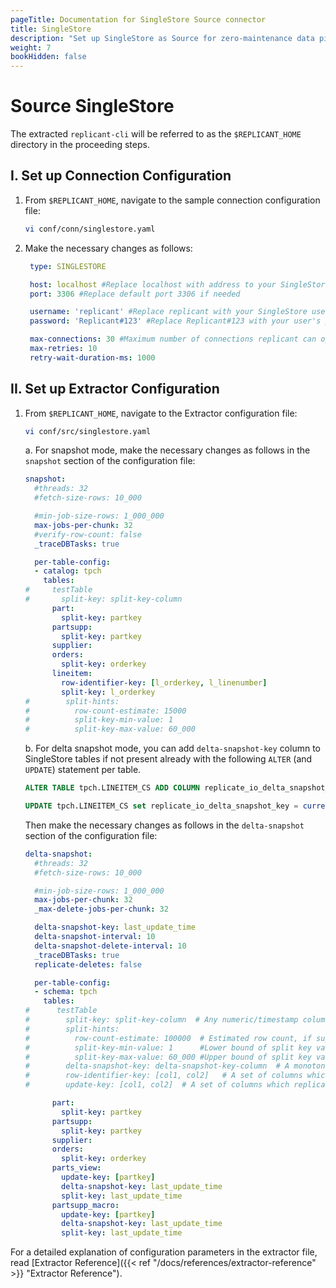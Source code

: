 ```yaml
---
pageTitle: Documentation for SingleStore Source connector
title: SingleStore
description: "Set up SingleStore as Source for zero-maintenance data pipelines using Arcion SingleStore connector."
weight: 7
bookHidden: false
---
```


# Source SingleStore

The extracted `replicant-cli` will be referred to as the `$REPLICANT_HOME` directory in the proceeding steps.

## I. Set up Connection Configuration

1. From `$REPLICANT_HOME`, navigate to the sample connection configuration file:

   ```BASH
   vi conf/conn/singlestore.yaml
   ```

2. Make the necessary changes as follows:

   ```YAML
    type: SINGLESTORE

    host: localhost #Replace localhost with address to your SingleStore host
    port: 3306 #Replace default port 3306 if needed

    username: 'replicant' #Replace replicant with your SingleStore user
    password: 'Replicant#123' #Replace Replicant#123 with your user's password

    max-connections: 30 #Maximum number of connections replicant can open in SingleStore 
    max-retries: 10
    retry-wait-duration-ms: 1000
    ```
   
## II. Set up Extractor Configuration

1. From `$REPLICANT_HOME`, navigate to the Extractor configuration file:
   ```BASH
   vi conf/src/singlestore.yaml
   ```
    a. For snapshot mode, make the necessary changes as follows in the `snapshot` section of the configuration file:

    ```YAML
    snapshot:
      #threads: 32
      #fetch-size-rows: 10_000

      #min-job-size-rows: 1_000_000
      max-jobs-per-chunk: 32
      #verify-row-count: false
      _traceDBTasks: true

      per-table-config:
      - catalog: tpch
        tables:
    #     testTable
    #       split-key: split-key-column
          part:
            split-key: partkey
          partsupp:
            split-key: partkey
          supplier:
          orders:
            split-key: orderkey
          lineitem:
            row-identifier-key: [l_orderkey, l_linenumber]
            split-key: l_orderkey
    #        split-hints:
    #          row-count-estimate: 15000
    #          split-key-min-value: 1
    #          split-key-max-value: 60_000
    ```

    b. For delta snapshot mode, you can add `delta-snapshot-key` column to SingleStore tables if not present already with the following `ALTER` (and `UPDATE`) statement per table.

    ```SQL
    ALTER TABLE tpch.LINEITEM_CS ADD COLUMN replicate_io_delta_snapshot_key TIMESTAMP NOT NULL DEFAULT current_timestamp ON UPDATE current_timestamp;
    ```
    ```SQL
    UPDATE tpch.LINEITEM_CS set replicate_io_delta_snapshot_key = current_timestamp;
    ```
    Then make the necessary changes as follows in the `delta-snapshot` section of the configuration file:

    ```YAML
    delta-snapshot:
      #threads: 32
      #fetch-size-rows: 10_000

      #min-job-size-rows: 1_000_000
      max-jobs-per-chunk: 32
      _max-delete-jobs-per-chunk: 32

      delta-snapshot-key: last_update_time
      delta-snapshot-interval: 10
      delta-snapshot-delete-interval: 10
      _traceDBTasks: true
      replicate-deletes: false

      per-table-config:
      - schema: tpch
        tables:
    #      testTable
    #        split-key: split-key-column  # Any numeric/timestamp column with sufficiently large number of distincts
    #        split-hints:
    #          row-count-estimate: 100000  # Estimated row count, if supplied replicant will leverage
    #          split-key-min-value: 1      #Lower bound of split key value
    #          split-key-max-value: 60_000 #Upper bound of split key value, if supplied replicant will leverage and avoid querying source database for the same
    #        delta-snapshot-key: delta-snapshot-key-column  # A monotonic increasing numeric/timestamp column which gets new value on each INSERT/UPDATE
    #        row-identifier-key: [col1, col2]   # A set of columns which uniquely identify a row
    #        update-key: [col1, col2]  # A set of columns which replicant should use to perform deletes/updates during incremental replication

          part:
            split-key: partkey
          partsupp:
            split-key: partkey
          supplier:
          orders:
            split-key: orderkey
          parts_view:
            update-key: [partkey]
            delta-snapshot-key: last_update_time
            split-key: last_update_time
          partsupp_macro:
            update-key: [partkey]
            delta-snapshot-key: last_update_time
            split-key: last_update_time
    ```

For a detailed explanation of configuration parameters in the extractor file, read [Extractor Reference]({{< ref "/docs/references/extractor-reference" >}} "Extractor Reference").